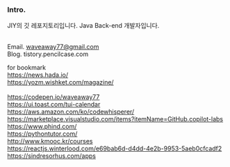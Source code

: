 
<!--
**waveaway77/waveaway77** is a ✨ _special_ ✨ repository because its `README.md` (this file) appears on your GitHub profile.

Here are some ideas to get you started:

- 🔭 I’m currently working on ...
- 🌱 I’m currently learning ...
- 👯 I’m looking to collaborate on ...
- 🤔 I’m looking for help with ...
- 💬 Ask me about ...
- 📫 How to reach me: ...
- 😄 Pronouns: ...
- ⚡ Fun fact: ...
-->

### Intro.
JIY의 깃 레포지토리입니다.
Java Back-end 개발자입니다.

<br>Email. waveaway77@gmail.com
<br>Blog. tistory.pencilcase.com

for bookmark
<br>https://news.hada.io/
<br>https://yozm.wishket.com/magazine/
<br>
<br>https://codepen.io/waveaway77
<br>https://ui.toast.com/tui-calendar
<br>https://aws.amazon.com/ko/codewhisperer/
<br>https://marketplace.visualstudio.com/items?itemName=GitHub.copilot-labs
<br>https://www.phind.com/
<br>https://pythontutor.com/
<br>http://www.kmooc.kr/courses
<br>https://reactjs.winterlood.com/e69bab6d-d4dd-4e2b-9953-5aeb0cfcadf2
<br>https://sindresorhus.com/apps
